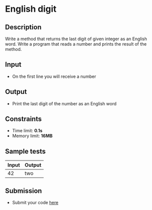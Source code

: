 # English digit

## Description
Write a method that returns the last digit of given integer as an English word.
Write a program that reads a number and prints the result of the method.

## Input
- On the first line you will receive a number

## Output
- Print the last digit of the number as an English word

## Constraints
- Time limit: **0.1s**
- Memory limit: **16MB**

## Sample tests

| Input  | Output |
|:-------|:-------|
| 42     | two    |

## Submission
- Submit your code [here](http://bgcoder.com/Contests/Compete/Index/317#2)
